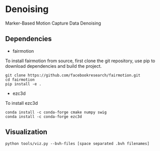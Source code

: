 # Denoising
Marker-Based Motion Capture Data Denoising


## Dependencies

+ fairmotion

To install fairmotion from source, first clone the git repository, use pip to download dependencies and build the project.
```
git clone https://github.com/facebookresearch/fairmotion.git
cd fairmotion
pip install -e .
```

+ ezc3d

To install ezc3d
```
conda install -c conda-forge cmake numpy swig
conda install -c conda-forge ezc3d
```

## Visualization
```
python tools/viz.py --bvh-files [space separated .bvh filenames]
```

